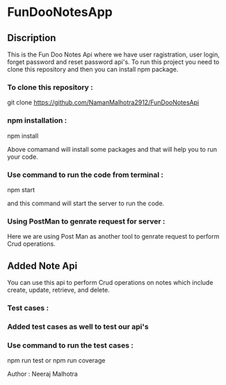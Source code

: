 # FunDooNotesApp

## Discription
This is the Fun Doo Notes Api where we have user ragistration, user login, forget password and reset password api's.
To run this project you need to clone this repository and then you can install npm package.

### To clone this repository : 

git clone https://github.com/NamanMalhotra2912/FunDooNotesApi

### npm installation :

npm install

Above comamand will install some packages and that will help you to run your code.

### Use command to run the code from terminal :
npm start

and this command will start the server to run the code.

### Using PostMan to genrate request for server :

Here we are using Post Man as another tool to genrate request to perform Crud operations.

## Added Note Api

You can use this api to perform Crud operations on notes which include create, update, retrieve, and delete.

### Test cases :

### Added test cases as well to test our api's
### Use command to run the test cases :
npm run test or
npm run coverage


Author : 
Neeraj Malhotra